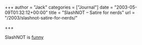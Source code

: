+++
author = "Jack"
categories = ["Journal"]
date = "2003-05-09T01:32:12+00:00"
title = "SlashNOT – Satire for nerds"
url = "/2003/slashnot-satire-for-nerds/"

+++

SlashNOT is [funny][1]

 [1]: http://www.slashnot.com/